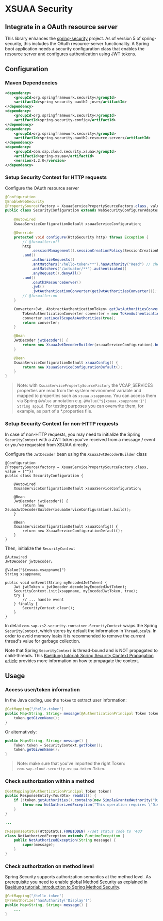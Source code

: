 # XSUAA Security 

## Integrate in a OAuth resource server

This library enhances the [spring-security](https://github.com/spring-projects/spring-security/) project. As of version 5 of spring-security, this includes the OAuth resource-server functionality. A Spring boot application needs a security configuration class that enables the resource server and configures authentication using JWT tokens.

## Configuration

### Maven Dependencies
```xml
<dependency>
    <groupId>org.springframework.security</groupId>
    <artifactId>spring-security-oauth2-jose</artifactId>
</dependency>
<dependency>
    <groupId>org.springframework.security</groupId>
    <artifactId>spring-security-config</artifactId>
</dependency>
<dependency>
    <groupId>org.springframework.security</groupId>
    <artifactId>spring-security-oauth2-resource-server</artifactId>
</dependency>
<dependency>
    <groupId>com.sap.cloud.security.xsuaa</groupId>
    <artifactId>spring-xsuaa</artifactId>
    <version>1.2.0</version>
</dependency>
```


### Setup Security Context for HTTP requests
Configure the OAuth resource server

```java
@Configuration
@EnableWebSecurity
@PropertySource(factory = XsuaaServicePropertySourceFactory.class, value = {""})
public class SecurityConfiguration extends WebSecurityConfigurerAdapter {
    
    @Autowired
    XsuaaServiceConfigurationDefault xsuaaServiceConfiguration;

    @Override
    protected void configure(HttpSecurity http) throws Exception {
        // @formatter:off
        http
            .sessionManagement().sessionCreationPolicy(SessionCreationPolicy.STATELESS)
        .and()
            .authorizeRequests()
            .antMatchers("/hello-token/**").hasAuthority("Read") // checks whether it has scope "<xsappId>.Read"
            .antMatchers("/actuator/**").authenticated()
            .anyRequest().denyAll()
        .and()
            .oauth2ResourceServer()
            .jwt()
            .jwtAuthenticationConverter(getJwtAuthoritiesConverter());
        // @formatter:on
    }

    Converter<Jwt, AbstractAuthenticationToken> getJwtAuthoritiesConverter() {
        TokenAuthenticationConverter converter = new TokenAuthenticationConverter(xsuaaServiceConfiguration);
        converter.setLocalScopeAsAuthorities(true);
        return converter;
    }

    @Bean
    JwtDecoder jwtDecoder() {
        return new XsuaaJwtDecoderBuilder(xsuaaServiceConfiguration).build();
    }

    @Bean
    XsuaaServiceConfigurationDefault xsuaaConfig() {
        return new XsuaaServiceConfigurationDefault();
    }
}
```

> Note: with `XsuaaServicePropertySourceFactory` the VCAP_SERVICES properties are read from the system environment variable and mapped to properties such as `xsuaa.xsappname`.
> You can access them via Spring `@Value` annotation e.g. `@Value("${xsuaa.xsappname:}") String appId`.
> For testing purposes you can overwrite them, for example, as part of a *.properties file.

### Setup Security Context for non-HTTP requests
In case of non-HTTP requests, you may need to initialize the Spring `SecurityContext` with a JWT token you've received from a message / event or you've requested from XSUAA directly.

Configure the `JwtDecoder` bean using the `XsuaaJwtDecoderBuilder` class

```
@Configuration
@PropertySource(factory = XsuaaServicePropertySourceFactory.class, value = {""})
public class SecurityConfiguration {

    @Autowired
    XsuaaServiceConfigurationDefault xsuaaServiceConfiguration;

    @Bean
    JwtDecoder jwtDecoder() {
        return new XsuaaJwtDecoderBuilder(xsuaaServiceConfiguration).build();
    }

    @Bean
    XsuaaServiceConfigurationDefault xsuaaConfig() {
        return new XsuaaServiceConfigurationDefault();
    }
}
```

Then, initialize the `SecurityContext`
```
@Autowired
JwtDecoder jwtDecoder;

@Value("${xsuaa.xsappname}")
String xsappname;

public void onEvent(String myEncodedJwtToken) {
    Jwt jwtToken = jwtDecoder.decode(myEncodedJwtToken);
    SecurityContext.init(xsappname, myEncodedJwtToken, true);
    try {
        // ... handle event
    } finally {
        SecurityContext.clear();
    }
}
```

In detail `com.sap.xs2.security.container.SecurityContext` wraps the Spring `SecurityContext`, which stores by default the information in `ThreadLocal`s. In order to avoid memory leaks it is recommended to remove the current thread's value for garbage collection.

Note that Spring `SecurityContext` is thread-bound and is NOT propagated to child-threads. This [Baeldung tutorial: Spring Security Context Propagation article](https://www.baeldung.com/spring-security-async-principal-propagation) provides more information on how to propagate the context.

## Usage

### Access user/token information
In the Java coding, use the `Token` to extract user information:

```java
@GetMapping("/hello-token")
public Map<String, String> message(@AuthenticationPrincipal Token token) {
    token.getGivenName();
}
```

Or alternatively:
```java
public Map<String, String> message() {
    Token token = SecurityContext.getToken();
    token.getGivenName();
}
```

> Note: make sure that you've imported the right Token: `com.sap.cloud.security.xsuaa.token.Token`.


### Check authorization within a method

```java
@GetMapping(@AuthenticationPrincipal Token token)
public ResponseEntity<YourDto> readAll() {
    if (!token.getAuthorities().contains(new SimpleGrantedAuthority("Display"))) {
        throw new NotAuthorizedException("This operation requires \"Display\" scope");
    }
}

...

@ResponseStatus(HttpStatus.FORBIDDEN) //set status code to '403'
class NotAuthorizedException extends RuntimeException {
    public NotAuthorizedException(String message) {
        super(message);
    }
}
```

### Check authorization on method level
Spring Security supports authorization semantics at the method level. As prerequisite you need to enable global Method Security as explained in [Baeldung tutorial: Introduction to Spring Method Security](https://www.baeldung.com/spring-security-method-security).

```java
@GetMapping("/hello-token")
@PreAuthorize("hasAuthority('Display')")
public Map<String, String> message() {
    ...
}
```

